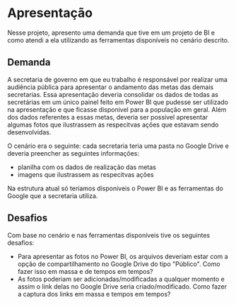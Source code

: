 # Apresentação

Nesse projeto, apresento uma demanda que tive em um projeto de BI e como atendi a ela utilizando as ferramentas disponíveis no cenário descrito.

## Demanda

A secretaria de governo em que eu trabalho é responsável por realizar uma audiência pública para apresentar o andamento das metas das demais secretarias.
Essa apresentação deveria consolidar os dados de todas as secretárias em um único painel feito em Power BI que pudesse ser utilizado na apresentação e que ficasse disponivel para a população em geral.
Além dos dados referentes a essas metas, deveria ser possível apresentar algumas fotos que ilustrassem as respecitvas ações que estavam sendo desenvolvidas.

O cenário era o seguinte: cada secretaria teria uma pasta no Google Drive e deveria preencher as seguintes informações:
- planilha com os dados de realização das metas
- imagens que ilustrassem as respecitvas ações

Na estrutura atual só teríamos disponíveis o Power BI e as ferramentas do Google que a secretaria utiliza.

## Desafios

Com base no cenário e nas ferramentas disponíveis tive os seguintes desafios:
- Para apresentar as fotos no Power BI, os arquivos deveriam estar com a opção de compartilhamento no Google Drive do tipo "Público". Como fazer isso em massa e de tempos em tempos?
- As fotos poderiam ser adicionadas/modificadas a qualquer momento e assim o link delas no Google Drive seria criado/modificado. Como fazer a captura dos links em massa e tempos em tempos?


